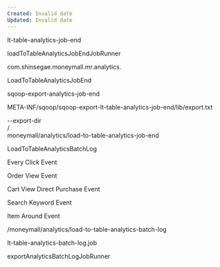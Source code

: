 ```yaml
---
Created: Invalid date
Updated: Invalid date
---
```

lt-table-analytics-job-end

loadToTableAnalyticsJobEndJobRunner

com.shinsegae.moneymall.mr.analytics.

LoadToTableAnalyticsJobEnd

sqoop-export-analytics-job-end

META-INF/sqoop/sqoop-export-lt-table-analytics-job-end/lib/export.txt

--export-dir  
/  
moneymall/analytics/load-to-table-analytics-job-end

LoadToTableAnalyticsBatchLog

Every Click Event

Order View Event

Cart View Direct Purchase Event

Search Keyword Event

Item Around Event

/moneymall/analytics/load-to-table-analytics-batch-log

lt-table-analytics-batch-log.job

exportAnalyticsBatchLogJobRunner